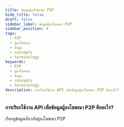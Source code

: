 ```yaml
---
title: ข้อมูลผู้ลงโฆษณา P2P
hide_title: false
draft: false
sidebar_label: ข้อมูลผู้ลงโฆษณา P2P
sidebar_position: 4
tags:
  - P2P
  - ผู้ลงโฆษณา
  - ข้อมูล
  - concepts
  - terminology
keywords:
  - P2P
  - ผู้ลงโฆษณา
  - ข้อมูล
  - concepts
  - terminology
description: การเรียกใช้งาน API เพื่อข้อมูลผู้ลงโฆษณา P2P คืออะไร?
---
```


### การเรียกใช้งาน API เพื่อข้อมูลผู้ลงโฆษณา P2P คืออะไร?

เรียกดูข้อมูลเกี่ยวกับผู้ลงโฆษณา P2P
